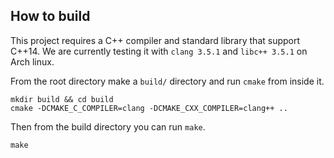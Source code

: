 ## How to build

This project requires a C++ compiler and standard library that support C++14. We are currently testing it with `clang 3.5.1` and `libc++ 3.5.1` on Arch linux.

From the root directory make a `build/` directory and run `cmake` from inside it.

```
mkdir build && cd build
cmake -DCMAKE_C_COMPILER=clang -DCMAKE_CXX_COMPILER=clang++ ..
```

Then from the build directory you can run `make`.

```
make
```
